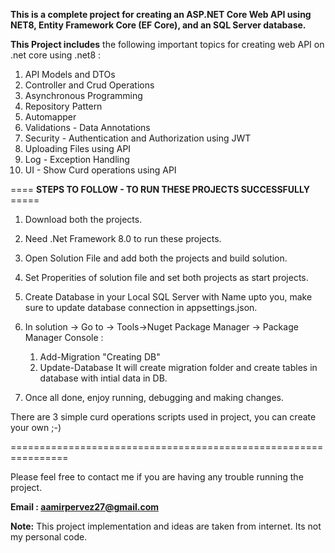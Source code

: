 **This is a complete project for creating an ASP.NET Core Web API using NET8, Entity Framework Core (EF Core), and an SQL Server database.**

**This Project includes** the following important topics for creating web API on .net core using .net8 :

1. API Models and DTOs
2. Controller and Crud Operations
3. Asynchronous Programming
4. Repository Pattern
5. Automapper
6. Validations  - Data Annotations
7. Security - Authentication and Authorization using JWT
8. Uploading Files using API
9. Log - Exception Handling
10. UI - Show Curd operations using API


==== **STEPS TO FOLLOW - TO RUN THESE PROJECTS SUCCESSFULLY** =====

1. Download both the projects.
2. Need .Net Framework 8.0 to run these projects.
3. Open Solution File and add both the projects and build solution.
4. Set Properities of solution file and set both projects as start projects.
5. Create Database in your Local SQL Server with Name upto you, make sure to update database connection in appsettings.json.
6. In solution -> Go to -> Tools->Nuget Package Manager -> Package Manager Console :
    1. Add-Migration "Creating DB"
    2. Update-Database
It will create migration folder and create tables in database with intial data in DB.

7. Once all done, enjoy running, debugging and making changes.

There are 3 simple curd operations scripts used in project, you can create your own ;-)

================================================================
   
Please feel free to contact me if you are having any trouble running the project.

**Email : aamirpervez27@gmail.com**

**Note:** This project implementation and ideas are taken from internet. Its not my personal code.

